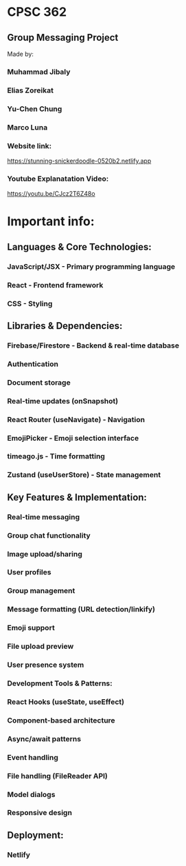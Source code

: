# CPSC 362


## Group Messaging Project


Made by:

### Muhammad Jibaly

### Elias Zoreikat

### Yu-Chen Chung

### Marco Luna



### Website link:

https://stunning-snickerdoodle-0520b2.netlify.app

### Youtube Explanatation Video:

https://youtu.be/CJcz2T6Z48o


# Important info:


## Languages & Core Technologies:


### JavaScript/JSX - Primary programming language

### React - Frontend framework

### CSS - Styling


## Libraries & Dependencies:


### Firebase/Firestore - Backend & real-time database

### Authentication

### Document storage

### Real-time updates (onSnapshot)

### React Router (useNavigate) - Navigation

### EmojiPicker - Emoji selection interface

### timeago.js - Time formatting

### Zustand (useUserStore) - State management


## Key Features & Implementation:


### Real-time messaging

### Group chat functionality

### Image upload/sharing

### User profiles

### Group management

### Message formatting (URL detection/linkify)

### Emoji support

### File upload preview

### User presence system

### Development Tools & Patterns:

### React Hooks (useState, useEffect)

### Component-based architecture

### Async/await patterns

### Event handling

### File handling (FileReader API)

### Model dialogs

### Responsive design

## Deployment:

### Netlify
